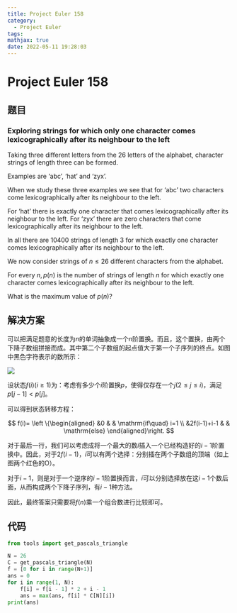 ```yaml
---
title: Project Euler 158
category:
  - Project Euler
tags:
mathjax: true
date: 2022-05-11 19:28:03
---
```


<escape><!-- more --></escape>

# Project Euler 158

## 题目

### Exploring strings for which only one character comes lexicographically after its neighbour to the left

Taking three different letters from the $26$ letters of the alphabet, character strings of length three can be formed.

Examples are ‘abc’, ‘hat’ and ‘zyx’.

When we study these three examples we see that for ‘abc’ two characters come lexicographically after its neighbour to the left.

For ‘hat’ there is exactly one character that comes lexicographically after its neighbour to the left. For ‘zyx’ there are zero characters that come lexicographically after its neighbour to the left.

In all there are $10400$ strings of length $3$ for which exactly one character comes lexicographically after its neighbour to the left.

We now consider strings of $n \leq 26$ different characters from the alphabet.

For every $n, p(n)$ is the number of strings of length $n$ for which exactly one character comes lexicographically after its neighbour to the left.

What is the maximum value of $p(n)$?

## 解决方案

可以把满足题意的长度为$n$的单词抽象成一个$n$阶置换。而且，这个置换，由两个下降子数组拼接而成。其中第二个子数组的起点值大于第一个子序列的终点。如图中黑色字符表示的数所示：

![](../images/p158-1.png)

设状态$f(i)(i\ge 1)$为：考虑有多少个$i$阶置换$p$，使得仅存在一个$j(2\le j \le i)$，满足$p[j-1]<p[j]$。

可以得到状态转移方程：

$$
f(i)=
\left \{\begin{aligned}
  &0  & & \mathrm{if\quad} i=1 \\
  &2f(i-1)+i-1  & & \mathrm{else}
\end{aligned}\right.
$$

对于最后一行，我们可以考虑成将一个最大的数$i$插入一个已经构造好的$i-1$阶置换中。因此，对于$2f(i-1)$，$i$可以有两个选择：分别插在两个子数组的顶端（如上图两个红色的O）。

对于$i-1$，则是对于一个逆序的$i-1$阶置换而言，$i$可以分别选择放在这$i-1$个数后面，从而构成两个下降子序列，有$i-1$种方法。

因此，最终答案只需要将$f(n)$乘一个组合数进行比较即可。

## 代码

```py
from tools import get_pascals_triangle

N = 26
C = get_pascals_triangle(N)
f = [0 for i in range(N+1)]
ans = 0
for i in range(1, N):
    f[i] = f[i - 1] * 2 + i - 1
    ans = max(ans, f[i] * C[N][i])
print(ans)

```
